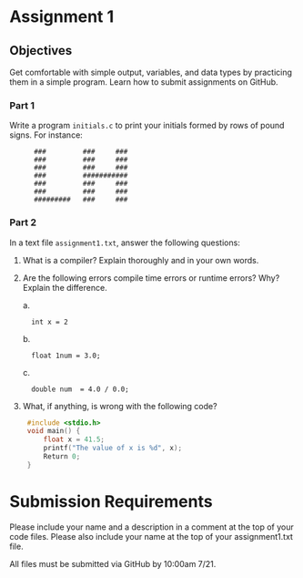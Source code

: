 # Assignment 1

## Objectives
Get comfortable with simple output, variables, and data types by practicing them in a simple program.
Learn how to submit assignments on GitHub.

### Part 1
Write a program `initials.c` to print your initials formed by rows of pound signs. For instance:
```
      ###         ###     ###
      ###         ###     ###
      ###         ###     ###
      ###         ###########
      ###         ###     ###
      ###         ###     ###
      #########   ###     ###

```

### Part 2
In a text file `assignment1.txt`, answer the following questions:

1.  What is a compiler? Explain thoroughly and in your own words. 

2.  Are the following errors compile time errors or runtime errors? Why? Explain the difference. 

    a.
    ```
      int x = 2
    ```
    b.
    ```
      float 1num = 3.0;
    ```
    c. 
    ```
      double num  = 4.0 / 0.0;
    ```
3. What, if anything, is wrong with the following code?

   ```c
    #include <stdio.h>
    void main() {  
        float x = 41.5;  
        printf("The value of x is %d", x);
        Return 0;
    }  
    ```

# Submission Requirements
Please include your name and a description in a comment at the top of your code files.  Please also include your name at the top of your assignment1.txt file.

All files must be submitted via GitHub by 10:00am 7/21.
